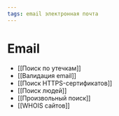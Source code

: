 ```yaml
---
tags: email электронная почта
---
```


# Email

- [[Поиск по утечкам]]
- [[Валидация email]]
- [[Поиск HTTPS-сертификатов]]
- [[Поиск людей]]
- [[Произвольный поиск]]
- [[WHOIS сайтов]]
